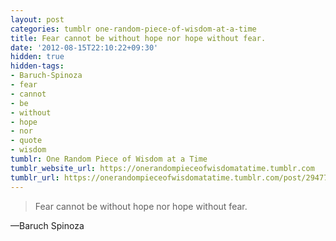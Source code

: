 ```yaml
---
layout: post
categories: tumblr one-random-piece-of-wisdom-at-a-time
title: Fear cannot be without hope nor hope without fear.
date: '2012-08-15T22:10:22+09:30'
hidden: true
hidden-tags:
- Baruch-Spinoza
- fear
- cannot
- be
- without
- hope
- nor
- quote
- wisdom
tumblr: One Random Piece of Wisdom at a Time
tumblr_website_url: https://onerandompieceofwisdomatatime.tumblr.com
tumblr_url: https://onerandompieceofwisdomatatime.tumblr.com/post/29477340037/fear-cannot-be-without-hope-nor-hope-without-fear
---
```

> Fear cannot be without hope nor hope without fear.

—Baruch Spinoza
